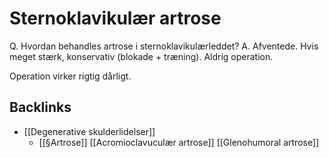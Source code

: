 # Sternoklavikulær artrose
Q. Hvordan behandles artrose i sternoklavikulærleddet?
A. Afventede. Hvis meget stærk, konservativ (blokade + træning). Aldrig operation.

Operation virker rigtig dårligt.

## Backlinks
* [[Degenerative skulderlidelser]]
	* [[§Artrose]]
	[[Acromioclavuculær artrose]]
	[[Glenohumoral artrose]]

<!-- #anki/tag/med/Orto #anki/deck/Medicine -->

<!-- {BearID:D8ED5BCD-3B48-4D9D-838F-C9E9580269E5-9395-00001E555A870A0C} -->
